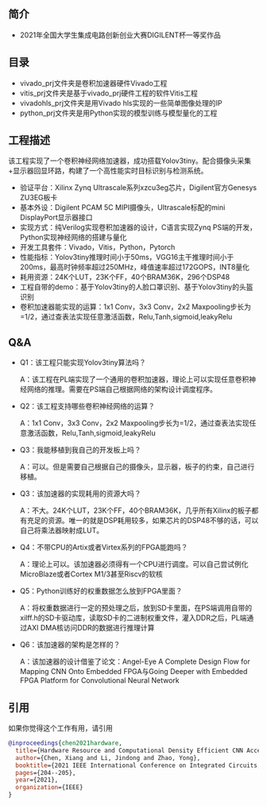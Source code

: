 ## 简介
- 2021年全国大学生集成电路创新创业大赛DIGILENT杯一等奖作品

## 目录
- vivado_prj文件夹是卷积加速器硬件Vivado工程
- vitis_prj文件夹是基于vivado_prj硬件工程的软件Vitis工程
- vivadohls_prj文件夹是用Vivado hls实现的一些简单图像处理的IP
- python_prj文件夹是用Python实现的模型训练与模型量化的工程


## 工程描述
该工程实现了一个卷积神经网络加速器，成功搭载Yolov3tiny。配合摄像头采集+显示器回显环路，构建了一个高性能实时目标识别与检测系统。
- 验证平台：Xilinx Zynq Ultrascale系列xzcu3eg芯片，Digilent官方Genesys ZU3EG板卡
- 基本外设：Digilent PCAM 5C MIPI摄像头，Ultrascale标配的mini DisplayPort显示器接口
- 实现方式：纯Verilog实现卷积加速器的设计，C语言实现Zynq PS端的开发，Python实现神经网络的搭建与量化
- 开发工具套件：Vivado，Vitis，Python，Pytorch
- 性能指标：Yolov3tiny推理时间小于50ms，VGG16主干推理时间小于200ms，最高时钟频率超过250MHz，峰值速率超过172GOPS，INT8量化
- 耗用资源：24K个LUT，23K个FF，40个BRAM36K，296个DSP48
- 工程自带的demo：基于Yolov3tiny的人脸口罩识别、基于Yolov3tiny的头盔识别
- 卷积加速器能实现的运算：1x1 Conv，3x3 Conv，2x2 Maxpooling步长为=1/2，通过查表法实现任意激活函数，Relu,Tanh,sigmoid,leakyRelu

## Q&A
- Q1：该工程只能实现Yolov3tiny算法吗？

	A：该工程在PL端实现了一个通用的卷积加速器，理论上可以实现任意卷积神经网络的推理。需要在PS端自己根据网络的架构设计调度程序。
- Q2：该工程支持哪些卷积神经网络的运算？

	A：1x1 Conv，3x3 Conv，2x2 Maxpooling步长为=1/2，通过查表法实现任意激活函数，Relu,Tanh,sigmoid,leakyRelu
- Q3：我能移植到我自己的开发板上吗？

	A：可以。但是需要自己根据自己的摄像头，显示器，板子的约束，自己进行移植。
- Q3：该加速器的实现耗用的资源大吗？

	A：不大。24K个LUT，23K个FF，40个BRAM36K，几乎所有Xilinx的板子都有充足的资源。唯一的就是DSP耗用较多，如果芯片的DSP48不够的话，可以自己将乘法器映射成LUT。
- Q4：不带CPU的Artix或者Virtex系列的FPGA能跑吗？

	A：理论上可以。该加速器必须得有一个CPU进行调度。可以自己尝试例化MicroBlaze或者Cortex M1/3甚至Riscv的软核
- Q5：Python训练好的权重数据怎么放到FPGA里面？

	A：将权重数据进行一定的预处理之后，放到SD卡里面，在PS端调用自带的xilff.h的SD卡驱动库，读取SD卡的二进制权重文件，灌入DDR之后，PL端通过AXI DMA核访问DDR的数据进行推理计算
- Q6：该加速器的架构是怎样的？

	A：该加速器的设计借鉴了论文：Angel-Eye A Complete Design Flow for Mapping CNN Onto Embedded FPGA与Going Deeper with Embedded FPGA Platform for Convolutional Neural Network

## 引用
如果你觉得这个工作有用，请引用

```BibTex
@inproceedings{chen2021hardware,
  title={Hardware Resource and Computational Density Efficient CNN Accelerator Design Based on FPGA},
  author={Chen, Xiang and Li, Jindong and Zhao, Yong},
  booktitle={2021 IEEE International Conference on Integrated Circuits, Technologies and Applications (ICTA)},
  pages={204--205},
  year={2021},
  organization={IEEE}
}
```
